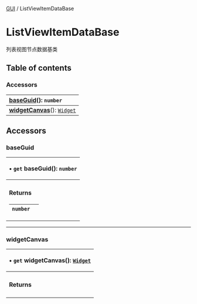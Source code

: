 [GUI](../groups/GUI.GUI.md) / ListViewItemDataBase

# ListViewItemDataBase <Badge type="tip" text="Class" /> <Score text="ListViewItemDataBase" />

列表视图节点数据基类

## Table of contents

### Accessors <Score text="Accessors" /> 
| **[baseGuid](mw.ListViewItemDataBase.md#baseguid)**(): `number`  |
| :----- |
| **[widgetCanvas](mw.ListViewItemDataBase.md#widgetcanvas)**(): [`Widget`](mw.Widget.md) |

## Accessors

### baseGuid <Score text="baseGuid" /> 

<table class="get-set-table">
<thead><tr>
<th style="text-align: left">

• `get` **baseGuid**(): `number`

</th>
</tr></thead>
<tbody><tr>
<td style="text-align: left">


#### Returns

| `number` |  |
| :------ | :------ |

</td>
</tr></tbody>
</table>

___

### widgetCanvas <Score text="widgetCanvas" /> 

<table class="get-set-table">
<thead><tr>
<th style="text-align: left">

• `get` **widgetCanvas**(): [`Widget`](mw.Widget.md)

</th>
</tr></thead>
<tbody><tr>
<td style="text-align: left">


#### Returns


</td>
</tr></tbody>
</table>

